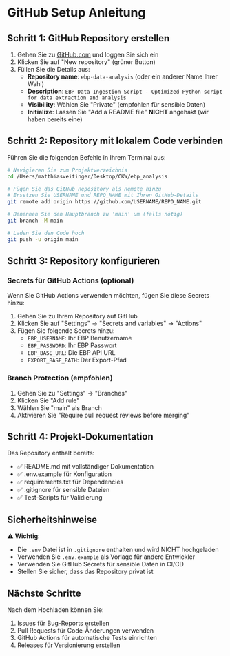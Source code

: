 # GitHub Setup Anleitung

## Schritt 1: GitHub Repository erstellen

1. Gehen Sie zu [GitHub.com](https://github.com) und loggen Sie sich ein
2. Klicken Sie auf "New repository" (grüner Button)
3. Füllen Sie die Details aus:
   - **Repository name**: `ebp-data-analysis` (oder ein anderer Name Ihrer Wahl)
   - **Description**: `EBP Data Ingestion Script - Optimized Python script for data extraction and analysis`
   - **Visibility**: Wählen Sie "Private" (empfohlen für sensible Daten)
   - **Initialize**: Lassen Sie "Add a README file" **NICHT** angehakt (wir haben bereits eine)

## Schritt 2: Repository mit lokalem Code verbinden

Führen Sie die folgenden Befehle in Ihrem Terminal aus:

```bash
# Navigieren Sie zum Projektverzeichnis
cd /Users/matthiasveitinger/Desktop/CKW/ebp_analysis

# Fügen Sie das GitHub Repository als Remote hinzu
# Ersetzen Sie USERNAME und REPO_NAME mit Ihren GitHub-Details
git remote add origin https://github.com/USERNAME/REPO_NAME.git

# Benennen Sie den Hauptbranch zu 'main' um (falls nötig)
git branch -M main

# Laden Sie den Code hoch
git push -u origin main
```

## Schritt 3: Repository konfigurieren

### Secrets für GitHub Actions (optional)

Wenn Sie GitHub Actions verwenden möchten, fügen Sie diese Secrets hinzu:

1. Gehen Sie zu Ihrem Repository auf GitHub
2. Klicken Sie auf "Settings" → "Secrets and variables" → "Actions"
3. Fügen Sie folgende Secrets hinzu:
   - `EBP_USERNAME`: Ihr EBP Benutzername
   - `EBP_PASSWORD`: Ihr EBP Passwort
   - `EBP_BASE_URL`: Die EBP API URL
   - `EXPORT_BASE_PATH`: Der Export-Pfad

### Branch Protection (empfohlen)

1. Gehen Sie zu "Settings" → "Branches"
2. Klicken Sie "Add rule"
3. Wählen Sie "main" als Branch
4. Aktivieren Sie "Require pull request reviews before merging"

## Schritt 4: Projekt-Dokumentation

Das Repository enthält bereits:
- ✅ README.md mit vollständiger Dokumentation
- ✅ .env.example für Konfiguration
- ✅ requirements.txt für Dependencies
- ✅ .gitignore für sensible Dateien
- ✅ Test-Scripts für Validierung

## Sicherheitshinweise

⚠️ **Wichtig**: 
- Die `.env` Datei ist in `.gitignore` enthalten und wird NICHT hochgeladen
- Verwenden Sie `.env.example` als Vorlage für andere Entwickler
- Verwenden Sie GitHub Secrets für sensible Daten in CI/CD
- Stellen Sie sicher, dass das Repository privat ist

## Nächste Schritte

Nach dem Hochladen können Sie:
1. Issues für Bug-Reports erstellen
2. Pull Requests für Code-Änderungen verwenden
3. GitHub Actions für automatische Tests einrichten
4. Releases für Versionierung erstellen
